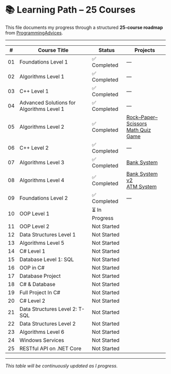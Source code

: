 # 📚 Learning Path – 25 Courses

This file documents my progress through a structured **25-course roadmap** from [ProgrammingAdvices](https://programmingadvices.com/p/roadmap).

---

| #   | Course Title | Status | Projects |
|-----|--------------|--------|----------|
| 01  | Foundations Level 1 | ✅ Completed | — |
| 02  | Algorithms Level 1 | ✅ Completed | — |
| 03  | C++ Level 1 | ✅ Completed | — |
| 04  | Advanced Solutions for Algorithms Level 1 | ✅ Completed | — |
| 05  | Algorithms Level 2 | ✅ Completed | [Rock–Paper–Scissors](./course05-algorithms-level-2/projects/rock-paper-scissors)<br>[Math Quiz Game](./course05-algorithms-level-2/projects/math-quiz-game) |
| 06  | C++ Level 2 | ✅ Completed | — |
| 07  | Algorithms Level 3 | ✅ Completed | [Bank System](https://github.com/itsamal0/bank_system) |
| 08  | Algorithms Level 4 | ✅ Completed | [Bank System v2](https://github.com/itsamal0/bank_system_v2)<br>[ATM System](https://github.com/itsamal0/atm_system) |
| 09  | Foundations Level 2 | ✅ Completed | — |
| 10  | OOP Level 1 | ⏳ In Progress |  |
| 11  | OOP Level 2 | Not Started |  |
| 12  | Data Structures Level 1 | Not Started |  |
| 13  | Algorithms Level 5 | Not Started |  |
| 14  | C# Level 1 | Not Started |  |
| 15  | Database Level 1: SQL | Not Started |  |
| 16  | OOP in C# | Not Started |  |
| 17  | Database Project | Not Started |  |
| 18  | C# & Database | Not Started |  |
| 19  | Full Project In C# | Not Started |  |
| 20  | C# Level 2 | Not Started |  |
| 21  | Data Structures Level 2: T-SQL | Not Started |  |
| 22  | Data Structures Level 2 | Not Started |  |
| 23  | Algorithms Level 6 | Not Started |  |
| 24  | Windows Services | Not Started |  |
| 25  | RESTful API on .NET Core | Not Started |  |

---

_This table will be continuously updated as I progress._
